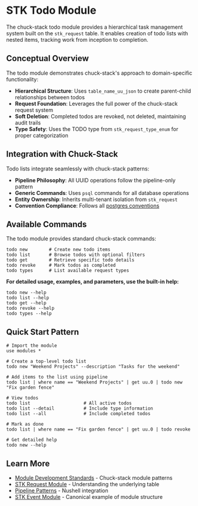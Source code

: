 # STK Todo Module

The chuck-stack todo module provides a hierarchical task management system built on the `stk_request` table. It enables creation of todo lists with nested items, tracking work from inception to completion.

## Conceptual Overview

The todo module demonstrates chuck-stack's approach to domain-specific functionality:

- **Hierarchical Structure**: Uses `table_name_uu_json` to create parent-child relationships between todos
- **Request Foundation**: Leverages the full power of the chuck-stack request system
- **Soft Deletion**: Completed todos are revoked, not deleted, maintaining audit trails
- **Type Safety**: Uses the TODO type from `stk_request_type_enum` for proper categorization

## Integration with Chuck-Stack

Todo lists integrate seamlessly with chuck-stack patterns:

- **Pipeline Philosophy**: All UUID operations follow the pipeline-only pattern
- **Generic Commands**: Uses `psql` commands for all database operations
- **Entity Ownership**: Inherits multi-tenant isolation from `stk_request`
- **Convention Compliance**: Follows all [postgres conventions](../../chuckstack.github.io/src-ls/postgres-convention/)

## Available Commands

The todo module provides standard chuck-stack commands:

```nu
todo new        # Create new todo items
todo list       # Browse todos with optional filters
todo get        # Retrieve specific todo details
todo revoke     # Mark todos as completed
todo types      # List available request types
```

**For detailed usage, examples, and parameters, use the built-in help:**

```nu
todo new --help
todo list --help
todo get --help
todo revoke --help
todo types --help
```

## Quick Start Pattern

```nu
# Import the module
use modules *

# Create a top-level todo list
todo new "Weekend Projects" --description "Tasks for the weekend"

# Add items to the list using pipeline
todo list | where name == "Weekend Projects" | get uu.0 | todo new "Fix garden fence"

# View todos
todo list                    # All active todos
todo list --detail           # Include type information
todo list --all              # Include completed todos

# Mark as done
todo list | where name == "Fix garden fence" | get uu.0 | todo revoke

# Get detailed help
todo new --help
```

## Learn More

- [Module Development Standards](../MODULE_DEVELOPMENT.md) - Chuck-stack module patterns
- [STK Request Module](../stk_request/) - Understanding the underlying table
- [Pipeline Patterns](../../chuckstack.github.io/src-ls/postgres-convention/nushell.md) - Nushell integration
- [STK Event Module](../stk_event/) - Canonical example of module structure